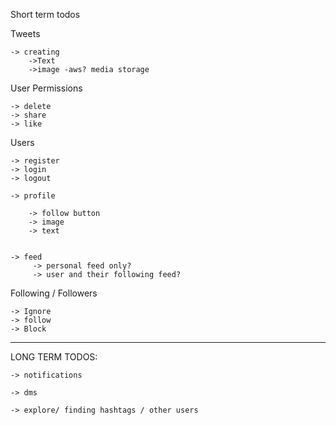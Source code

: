 Short term todos

Tweets
 
    -> creating
        ->Text
        ->image -aws? media storage
        
   User Permissions
   
    -> delete
    -> share
    -> like
    
    
Users

    -> register
    -> login
    -> logout
    
    -> profile
    
        -> follow button
        -> image
        -> text
        
        
    -> feed
         -> personal feed only?
         -> user and their following feed?
    
   Following / Followers
   
    -> Ignore
    -> follow
    -> Block
  -----------  
  
  
LONG TERM TODOS:

    -> notifications

    -> dms

    -> explore/ finding hashtags / other users


